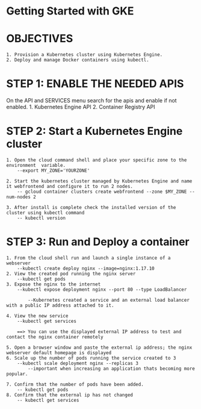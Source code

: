 # Getting Started with GKE

# OBJECTIVES
    1. Provision a Kubernetes cluster using Kubernetes Engine.
    2. Deploy and manage Docker containers using kubectl.

# STEP 1: ENABLE THE NEEDED APIS
On the API and SERVICES menu search for the apis and enable if not enabled.
    1. Kubernetes Engine API
    2. Container Registry API
   
# STEP 2: Start a Kubernetes Engine cluster
    1. Open the cloud command shell and place your specific zone to the environment  variable.
        --export MY_ZONE='YOURZONE'
    
    2. Start the kubernetes cluster managed by Kubernetes Engine and name it webfrontend and configure it to run 2 nodes.
        -- gcloud container clusters create webfrontend --zone $MY_ZONE --num-nodes 2

    3. After install is complete check the installed version of the cluster using kubectl command
        -- kubectl version

# STEP 3: Run and Deploy a container
    1. From the cloud shell run and launch a single instance of a webserver
        --kubectl create deploy nginx --image=nginx:1.17.10
    2. View the created pod running the nginx server
        --kubectl get pods
    3. Expose the nginx to the internet
        --kubectl expose deployment nginx --port 80 --type LoadBalancer

            --Kubernetes created a service and an external load balancer with a public IP address attached to it.

    4. View the new service
        --kubectl get services

        ==> You can use the displayed external IP address to test and contact the nginx container remotely

    5. Open a browser window and paste the external ip address; the nginx webserver default homepage is displayed
    6. Scale up the number of pods running the service created to 3
        --kubectl scale deployment nginx --replicas 3
            --important when increasing an application thats becoming more popular.

    7. Confirm that the number of pods have been added.
        -- kubectl get pods
    8. Confirm that the external ip has not changed
        -- kubectl get services
    